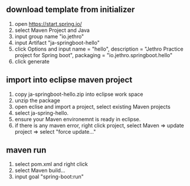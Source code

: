 ## download template from initializer 
1. open https://start.spring.io/
2. select Maven Project and Java 
3. input group name "io.jethro"
4. input Artifact "ja-springboot-hello"
5. click Options and input name = "hello", description = "Jethro Practice project for Spring boot", packaging = "io.jethro.springboot.hello"
6. click generate

## import into eclipse maven project
1. copy ja-springboot-hello.zip into eclipse work space
2. unzip the package 
3. open eclise and import a project, select existing Maven projects
4. select ja-spring-hello. 
5. ensure your Maven environemnt is ready in eclipse. 
6. if there is any maven error, right click project, select Maven => update project => select "force update..."

## maven run 
1. select pom.xml and right click
2. select Maven build...
3. input goal "spring-boot:run"
